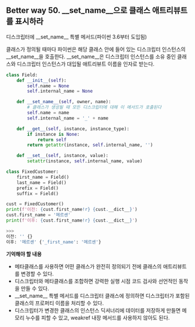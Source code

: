 ## Better way 50. __set_name__으로 클래스 애트리뷰트를 표시하라

디스크립터에 \_\_set_name\_\_ 특별 메서드(파이썬 3.6부터 도입됨)

클래스가 정의될 때마다 파이썬은 해당 클래스 안에 들어 있는 디스크립터 인스턴스의 __set_name__을 호출한다. __set_name__은 디스크립터 인스턴스를 소유 중인 클래스와 디스크립터 인스턴스가 대입될 애트리뷰트 이름을 인자로 받는다.

```python
class Field:
    def __init__(self):
        self.name = None
        self.internal_name = None

    def __set_name__(self, owner, name):
        # 클래스가 생성될 때 모든 디스크립터에 대해 이 메서드가 호출된다
        self.name = name
        self.internal_name = '_' + name

    def __get__(self, instance, instance_type):
        if instance is None:
            return self
        return getattr(instance, self.internal_name, '')

    def __set__(self, instance, value):
        setattr(instance, self.internal_name, value)

class FixedCustomer:
    first_name = Field()
    last_name = Field()
    prefix = Field()
    suffix = Field()

cust = FixedCustomer()
print(f'이전: {cust.first_name!r} {cust.__dict__}')
cust.first_name = '메르센'
print(f'이후: {cust.first_name!r} {cust.__dict__}')

>>>
이전: '' {}
이후: '메르센' {'_first_name': '메르센'}
```

**기억해야 할 내용**
- 메타클래스를 사용하면 어떤 클래스가 완전히 정의되기 전에 클래스의 애트리뷰트를 변경할 수 있다.
- 디스크립터와 메타클래스를 조합하면 강력한 실행 시점 코드 검사와 선언적인 동작을 만들 수 있다.
- \_\_set_name\_\_ 특별 메서드를 디스크립터 클래스에 정의하면 디스크립터가 포함된 클래스의 프로퍼티 이름을 처리할 수 있다.
- 디스크립터가 변경한 클래스의 인스턴스 딕셔너리에 데이터를 저장하게 만들면 메모리 누수를 피할 수 있고, weakref 내장 메서드를 사용하지 않아도 된다.